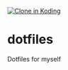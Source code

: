 
[![Clone in Koding](http://kbutton.org/clone.png?v1379951779893)](http://kbutton.org/f/dotfiles)

dotfiles
========

Dotfiles for myself
